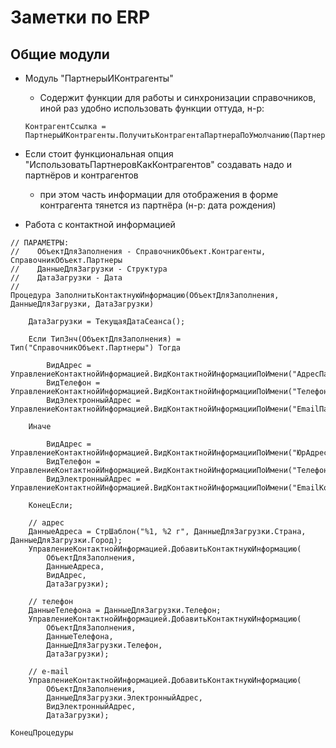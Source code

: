 # Заметки по ERP

## Общие модули

* Модуль "ПартнерыИКонтрагенты"
  * Содержит функции для работы и синхронизации справочников, иной раз удобно использовать функции оттуда, н-р:
  
  ```1с
  КонтрагентСсылка = ПартнерыИКонтрагенты.ПолучитьКонтрагентаПартнераПоУмолчанию(ПартнерСсылка);
  ```

* Если стоит функциональная опция "ИспользоватьПартнеровКакКонтрагентов" создавать надо и партнёров и контрагентов
  * при этом часть информации для отображения в форме контрагента тянется из партнёра (н-р: дата рождения)

* Работа с контактной информацией

```1с
// ПАРАМЕТРЫ:
//    ОбъектДляЗаполнения - СправочникОбъект.Контрагенты, СправочникОбъект.Партнеры 
//    ДанныеДляЗагрузки - Структура
//    ДатаЗагрузки - Дата
//
Процедура ЗаполнитьКонтактнуюИнформацию(ОбъектДляЗаполнения, ДанныеДляЗагрузки, ДатаЗагрузки)

    ДатаЗагрузки = ТекущаяДатаСеанса();

    Если ТипЗнч(ОбъектДляЗаполнения) = Тип("СправочникОбъект.Партнеры") Тогда

        ВидАдрес = УправлениеКонтактнойИнформацией.ВидКонтактнойИнформацииПоИмени("АдресПартнера");
        ВидТелефон = УправлениеКонтактнойИнформацией.ВидКонтактнойИнформацииПоИмени("ТелефонПартнера");
        ВидЭлектронныйАдрес = УправлениеКонтактнойИнформацией.ВидКонтактнойИнформацииПоИмени("EmailПартнера");

    Иначе

        ВидАдрес = УправлениеКонтактнойИнформацией.ВидКонтактнойИнформацииПоИмени("ЮрАдресКонтрагента");
        ВидТелефон = УправлениеКонтактнойИнформацией.ВидКонтактнойИнформацииПоИмени("ТелефонКонтрагента");
        ВидЭлектронныйАдрес = УправлениеКонтактнойИнформацией.ВидКонтактнойИнформацииПоИмени("EmailКонтрагента");

    КонецЕсли;
    
    // адрес
    ДанныеАдреса = СтрШаблон("%1, %2 г", ДанныеДляЗагрузки.Страна, ДанныеДляЗагрузки.Город);
    УправлениеКонтактнойИнформацией.ДобавитьКонтактнуюИнформацию(
        ОбъектДляЗаполнения, 
        ДанныеАдреса, 
        ВидАдрес, 
        ДатаЗагрузки);

    // телефон
    ДанныеТелефона = ДанныеДляЗагрузки.Телефон;
    УправлениеКонтактнойИнформацией.ДобавитьКонтактнуюИнформацию(
        ОбъектДляЗаполнения, 
        ДанныеТелефона, 
        ДанныеДляЗагрузки.Телефон, 
        ДатаЗагрузки);

    // e-mail
    УправлениеКонтактнойИнформацией.ДобавитьКонтактнуюИнформацию(
        ОбъектДляЗаполнения, 
        ДанныеДляЗагрузки.ЭлектронныйАдрес, 
        ВидЭлектронныйАдрес, 
        ДатаЗагрузки);

КонецПроцедуры
```
